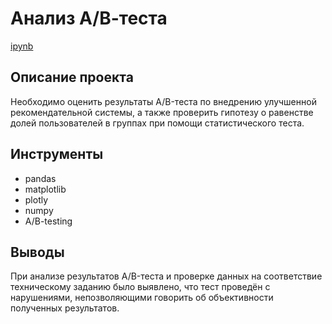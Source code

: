 # Анализ А/В-теста
[ipynb](https://github.com/zheniaDA/Portfolio/blob/main/%D0%90%D0%BD%D0%B0%D0%BB%D0%B8%D0%B7%20%D0%90%D0%92-%D1%82%D0%B5%D1%81%D1%82%D0%B0/%D0%B0%D0%BD%D0%B0%D0%BB%D0%B8%D0%B7_%D0%90%D0%92-%D1%82%D0%B5%D1%81%D1%82%D0%B0.ipynb)
## Описание проекта
Необходимо оценить результаты A/B-теста по внедрению улучшенной рекомендательной системы, а также проверить гипотезу о равенстве долей пользователей в группах при помощи статистического теста.

## Инструменты
* pandas
* matplotlib
* plotly
* numpy
* A/B-testing

## Выводы
При анализе результатов A/B-теста и проверке данных на соответствие техническому заданию было выявлено, что тест проведён с нарушениями, непозволяющими говорить об объективности полученных результатов.
